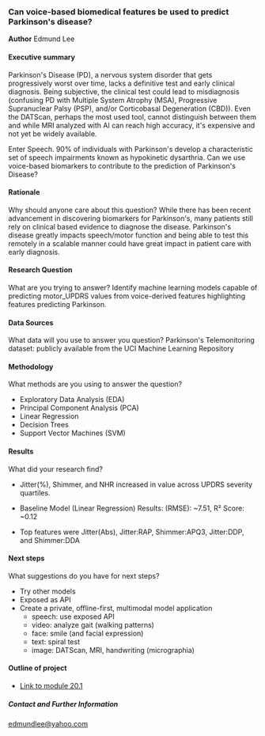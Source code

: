 ### Can voice-based biomedical features be used to predict Parkinson's disease?

**Author**
Edmund Lee

#### Executive summary
Parkinson's Disease (PD), a nervous system disorder that gets progressively worst over time, lacks a definitive test and early clinical diagnosis. Being subjective, the clinical test could lead to misdiagnosis (confusing PD with Multiple System Atrophy (MSA), Progressive Supranuclear Palsy (PSP), and/or Corticobasal Degeneration (CBD)). Even the DATScan, perhaps the most used tool, cannot distinguish between them and while MRI analyzed with AI can reach high accuracy, it's expensive and not yet be widely available.

Enter Speech. 90% of individuals with Parkinson's develop a characteristic set of speech impairments known as hypokinetic dysarthria. Can we use voice-based biomarkers to contribute to the prediction of Parkinson's Disease?


#### Rationale
Why should anyone care about this question?
While there has been recent advancement in discovering biomarkers for Parkinson's, many patients still rely on clinical based evidence to diagnose the disease. Parkinson's disease greatly impacts speech/motor function and being able to test this remotely in a scalable manner could have great impact in patient care with early diagnosis.

#### Research Question
What are you trying to answer?
Identify machine learning models capable of predicting motor_UPDRS values from voice-derived features highlighting features predicting Parkinson.

#### Data Sources
What data will you use to answer you question?
Parkinson's Telemonitoring dataset: publicly available from the UCI Machine Learning Repository

#### Methodology
What methods are you using to answer the question?
* Exploratory Data Analysis (EDA)
* Principal Component Analysis (PCA)
* Linear Regression
* Decision Trees
* Support Vector Machines (SVM)

#### Results
What did your research find?
* Jitter(%), Shimmer, and NHR increased in value across UPDRS severity quartiles.

* Baseline Model (Linear Regression) Results: (RMSE): ~7.51, R² Score: ~0.12 

* Top features were Jitter(Abs), Jitter:RAP, Shimmer:APQ3, Jitter:DDP, and Shimmer:DDA

#### Next steps
What suggestions do you have for next steps?
* Try other models 
* Exposed as API
* Create a private, offline-first, multimodal model application
    * speech: use exposed API
    * video: analyze gait (walking patterns)
    * face: smile (and facial expression)
    * text: spiral test
    * image: DATScan, MRI, handwriting (micrographia)
 


#### Outline of project

- [Link to module 20.1](https://github.com/edmundllee/uc-berkeley-ml-ai/blob/main/module-20/notebooks/parkinson_prediction.ipynb)

##### Contact and Further Information
edmundlee@yahoo.com